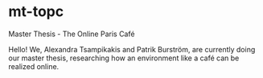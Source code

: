 mt-topc
=======

Master Thesis - The Online Paris Café

Hello! We, Alexandra Tsampikakis and Patrik Burström, are currently doing our master thesis, researching how an environment like a café can be realized online.
